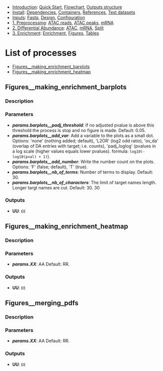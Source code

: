 

* [Introduction](/README.md): [Quick Start](/docs/1_Intro/Quick_start.md), [Flowchart](/docs/1_Intro/Flowchart.md), [Outputs structure](/docs/1_Intro/Outputs_structure.md)
* [Install](/docs/2_Install/2_Install.md): [Dependencies](/docs/2_Install/Dependencies.md), [Containers](/docs/2_Install/Containers.md), [References](/docs/2_Install/References.md), [Test datasets](/docs/2_Install/Test_datasets.md)
* [Inputs](/docs/3_Inputs/3_Inputs.md): [Fastq](/docs/3_Inputs/Fastq.md), [Design](/docs/3_Inputs/Design.md), [Configuration](/docs/3_Inputs/Configuration.md)
* [1. Preprocessing](/docs/4_Prepro/4_Prepro.md): [ATAC reads](/docs/4_Prepro/ATAC_reads.md), [ATAC peaks](/docs/4_Prepro/ATAC_peaks.md), [mRNA](/docs/4_Prepro/mRNA.md)
* [2. Differential Abundance](/docs/5_DA/5_DA.md): [ATAC](/docs/5_DA/DA_ATAC.md), [mRNA](/docs/5_DA/DA_mRNA.md), [Split](/docs/5_DA/Split.md)
* [3. Enrichment](/docs/6_Enrich/6_Enrich.md): [Enrichment](/docs/6_Enrich/Enrichment.md), [Figures](/docs/6_Enrich/Figures.md), [Tables](/docs/6_Enrich/Tables.md)

[](END_OF_MENU)


# List of processes

  - [Figures__making_enrichment_barplots](#Figures__making_enrichment_barplots)
  - [Figures__making_enrichment_heatmap](#Figures__making_enrichment_heatmap)


## Figures__making_enrichment_barplots

### Description

### Parameters
- **_params.barplots__padj_threshold_**: If no adjusted pvalue is above this threshold the process is stop and no figure is made. Default: 0.05.
- **_params.barplots__add_var_**: Add a variable to the plots as a small dot. Options: 'none' (nothing added; default), 'L2OR' (log2 odd ratio), 'ov_da' (overlap of DA entries with target; i.e. counts), 'padj_loglog' (pvalues in a log scale (higher values equals lower pvalues). formula: `log10(-log10(pval) + 1)`).
- **_params.barplots__add_number_**: Write the number count on the plots. Options: 'F' (false; default), 'T' (true).
- **_params.barplots__nb_of_terms_**: Number of terms to display. Default: 30.
- **_params.barplots__nb_of_characters_**: The limit of target names length. Longer targt names are cut. Default: 30.
30

### Outputs
- **UU**: `EE`


## Figures__making_enrichment_heatmap

### Description

### Parameters
- **_params.XX_**: AA Default: RR.

### Outputs
- **UU**: `EE`


## Figures__merging_pdfs

### Description

### Parameters
- **_params.XX_**: AA Default: RR.

### Outputs
- **UU**: `EE`
